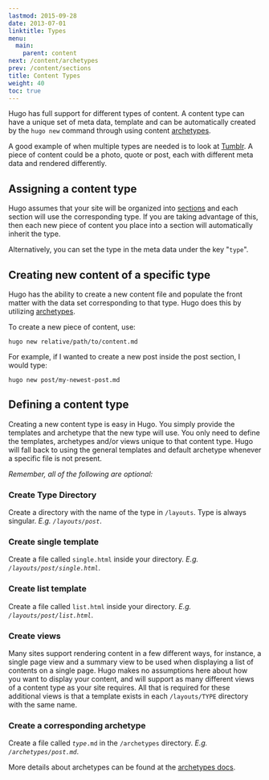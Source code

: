 ```yaml
---
lastmod: 2015-09-28
date: 2013-07-01
linktitle: Types
menu:
  main:
    parent: content
next: /content/archetypes
prev: /content/sections
title: Content Types
weight: 40
toc: true
---
```


Hugo has full support for different types of content. A content type can have a
unique set of meta data, template and can be automatically created by the `hugo new`
command through using content [archetypes](/content/archetypes/).

A good example of when multiple types are needed is to look at [Tumblr](https://www.tumblr.com/). A piece
of content could be a photo, quote or post, each with different meta data and
rendered differently.

## Assigning a content type

Hugo assumes that your site will be organized into [sections](/content/sections/)
and each section will use the corresponding type. If you are taking advantage of
this, then each new piece of content you place into a section will automatically
inherit the type.

Alternatively, you can set the type in the meta data under the key "`type`".


## Creating new content of a specific type

Hugo has the ability to create a new content file and populate the front matter
with the data set corresponding to that type. Hugo does this by utilizing
[archetypes](/content/archetypes/).

To create a new piece of content, use:

    hugo new relative/path/to/content.md

For example, if I wanted to create a new post inside the post section, I would type:

    hugo new post/my-newest-post.md


## Defining a content type

Creating a new content type is easy in Hugo. You simply provide the templates and archetype
that the new type will use. You only need to define the templates, archetypes and/or views
unique to that content type. Hugo will fall back to using the general templates and default archetype
whenever a specific file is not present.

*Remember, all of the following are optional:*

### Create Type Directory
Create a directory with the name of the type in `/layouts`. Type is always singular.  *E.g. `/layouts/post`*.

### Create single template
Create a file called `single.html` inside your directory. *E.g. `/layouts/post/single.html`*.

### Create list template
Create a file called `list.html` inside your directory. *E.g. `/layouts/post/list.html`*.

### Create views
Many sites support rendering content in a few different ways, for instance,
a single page view and a summary view to be used when displaying a list
of contents on a single page. Hugo makes no assumptions here about how you want
to display your content, and will support as many different views of a content
type as your site requires. All that is required for these additional views is
that a template exists in each `/layouts/TYPE` directory with the same name.

### Create a corresponding archetype

Create a file called <code><em>type</em>.md</code> in the `/archetypes` directory. *E.g. `/archetypes/post.md`*.

More details about archetypes can be found at the [archetypes docs](/content/archetypes/).
